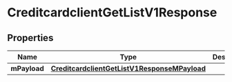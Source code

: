 
# CreditcardclientGetListV1Response

## Properties
| Name | Type | Description | Notes |
| ------------ | ------------- | ------------- | ------------- |
| **mPayload** | [**CreditcardclientGetListV1ResponseMPayload**](CreditcardclientGetListV1ResponseMPayload.md) |  |  |



